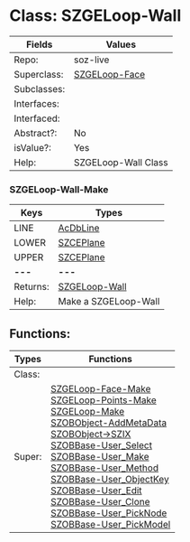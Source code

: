 
# Class:	SZGELoop-Wall

| Fields | Values |
| --------- | --------- |
| Repo: | soz-live |
| Superclass: | [SZGELoop-Face](SZGELoop-Face.html) |
| Subclasses: |  |
| Interfaces: |  |
| Interfaced: |  |
| Abstract?: | No |
| isValue?: | Yes |
| Help: | SZGELoop-Wall Class |

### SZGELoop-Wall-Make

| Keys | Types |
| --------- | --------- |
| LINE | [AcDbLine](AcDbLine.html) |
| LOWER | [SZCEPlane](SZCEPlane.html) |
| UPPER | [SZCEPlane](SZCEPlane.html) |
| **---** | **---** |
| Returns: | [SZGELoop-Wall](SZGELoop-Wall.html) |
| Help: | Make a SZGELoop-Wall |


## Functions:

| Types | Functions |
| --------- | --------- |
| Class: |  |
| Super: | [SZGELoop-Face-Make](SZGELoop-Face.html) <br> [SZGELoop-Points-Make](SZGELoop-Points.html) <br> [SZGELoop-Make](SZGELoop.html) <br> [SZOBObject-AddMetaData](SZOBObject.html) <br> [SZOBObject->SZIX](SZOBObject.html) <br> [SZOBBase-User_Select](SZOBBase.html) <br> [SZOBBase-User_Make](SZOBBase.html) <br> [SZOBBase-User_Method](SZOBBase.html) <br> [SZOBBase-User_ObjectKey](SZOBBase.html) <br> [SZOBBase-User_Edit](SZOBBase.html) <br> [SZOBBase-User_Clone](SZOBBase.html) <br> [SZOBBase-User_PickNode](SZOBBase.html) <br> [SZOBBase-User_PickModel](SZOBBase.html) |


